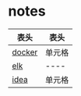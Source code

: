 # notes
|  表头   | 表头  |
|  ----  | ----  |
| [docker](https://github.com/oneanime/notes/blob/master/notes/note-docker.md)  | 单元格 |
| [elk](https://github.com/oneanime/notes/blob/master/notes/note-elk.md)        | ----  |
| [idea](https://github.com/oneanime/notes/blob/master/notes/IDEA.md)           | 单元格 |
